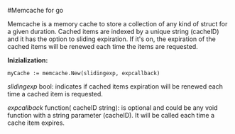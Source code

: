 #Memcache for go

Memcache is a memory cache to store a collection of any kind of struct for a given duration. Cached items are indexed by a unique string (cacheID) and it has the option to sliding expiration. If it's on, the expiration of the cached items will be renewed each time the items are requested. 


**Inizialization:**

    myCache := memcache.New(slidingexp, expcallback)

*slidingexp* bool: indicates if cached items expiration will be renewed each time a cached item is requested.

*expcallback* function( cacheID string): is optional and could be any void function with a string parameter (cacheID). It will be called each time a cache item expires.